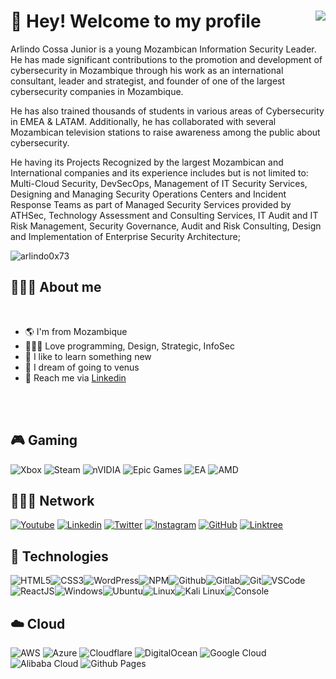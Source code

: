 # 🖖 Hey! Welcome to my profile <img align="right" src="https://komarev.com/ghpvc/?username=swagneycod3&style=flat-square&color=blueviolet">
Arlindo Cossa Junior is a young Mozambican Information Security Leader. He has made significant contributions to the promotion and development of cybersecurity in Mozambique through his work as an international consultant, leader and strategist, and founder of one of the largest cybersecurity companies in Mozambique. 

He has also trained thousands of students in various areas of Cybersecurity in EMEA & LATAM. Additionally, he has collaborated with several Mozambican television stations to raise awareness among the public about cybersecurity. 

He having its Projects Recognized by the largest Mozambican and International companies and its experience includes but is not limited to: 
Multi-Cloud Security, DevSecOps, Management of IT Security Services, Designing and Managing Security Operations Centers and Incident Response Teams as part of Managed Security Services provided by ATHSec, Technology Assessment and Consulting Services, IT Audit and IT Risk Management, Security Governance, Audit and Risk Consulting, Design and Implementation of Enterprise Security Architecture;

<img src="https://tryhackme-badges.s3.amazonaws.com/arlindo0x73.png" alt="arlindo0x73" />

## 👨🏻‍💻 About me

<br>


- 🌎 I'm from Mozambique
- 👨🏻‍💻 Love programming, Design, Strategic, InfoSec
- 🧠 I like to learn something new
- 💭 I dream of going to venus
- 📧 Reach me via [Linkedin](https://linkedin.com/in/arlindo0x73)

<br>
<br>



## 🎮 Gaming
![Xbox](https://img.shields.io/badge/xbox-%23107C10.svg?style=for-the-badge&logo=xbox&logoColor=white)
![Steam](https://img.shields.io/badge/steam-%23000000.svg?style=for-the-badge&logo=steam&logoColor=white)
![nVIDIA](https://img.shields.io/badge/nVIDIA-%2376B900.svg?style=for-the-badge&logo=nVIDIA&logoColor=white)
![Epic Games](https://img.shields.io/badge/epicgames-%23313131.svg?style=for-the-badge&logo=epicgames&logoColor=white)
![EA](https://img.shields.io/badge/ea-%23000000.svg?style=for-the-badge&logo=ea&logoColor=white)
![AMD](https://img.shields.io/badge/AMD-%23000000.svg?style=for-the-badge&logo=amd&logoColor=white)

## 👨🏻‍💻 Network

[![Youtube](https://img.shields.io/badge/YouTube-FF0000?style=for-the-badge&logo=YouTube&logoColor=white)](https://youtube.com/c/athsec)
[![Linkedin](https://img.shields.io/badge/Linkedin-0077B5?style=for-the-badge&logo=linkedin&logoColor=white)](https://www.linkedin.com/in/arlindo0x73)
[![Twitter](https://img.shields.io/badge/Twitter-1DA1F2?style=for-the-badge&logo=twitter&logoColor=white)](https://twitter.com/arlindo0x73)
[![Instagram](https://img.shields.io/badge/Instagram-E4405F?style=for-the-badge&logo=instagram&logoColor=white)](https://instagram.com/arlindo0x73)
[![GitHub](https://img.shields.io/badge/Github-100000?style=for-the-badge&logo=github&logoColor=white)](https://github.com/SwagneyCod3)
[![Linktree](https://img.shields.io/badge/linktree-1de9b6?style=for-the-badge&logo=linktree&logoColor=white)](https://linktr.ee/cybertalkmz)


## :wrench: Technologies

![HTML5](https://img.icons8.com/color/30/html-5.png)![CSS3](https://img.icons8.com/color/30/css3.png)![WordPress](https://img.icons8.com/color/30/wordpress.png)![NPM](https://img.icons8.com/color/30/npm.png)![Github](https://img.icons8.com/material-outlined/30/github.png)![Gitlab](https://img.icons8.com/color/30/gitlab.png)![Git](https://img.icons8.com/color/30/git.png)![VSCode](https://img.icons8.com/color/30/visual-studio-code-2019.png)![ReactJS](https://img.icons8.com/color/30/react-native.png)![Windows](https://img.icons8.com/color/30/windows-10.png)![Ubuntu](https://img.icons8.com/color/30/ubuntu--v1.png)![Linux](https://img.icons8.com/color/30/linux.png)![Kali Linux](https://img.icons8.com/color/30/kali-linux.png)![Console](https://img.icons8.com/color/30/console.png)

## ☁️ Cloud

![AWS](https://img.shields.io/badge/AWS-%23FF9900.svg?style=for-the-badge&logo=amazon-aws&logoColor=white)
![Azure](https://img.shields.io/badge/azure-%230072C6.svg?style=for-the-badge&logo=microsoftazure&logoColor=white)
![Cloudflare](https://img.shields.io/badge/Cloudflare-F38020?style=for-the-badge&logo=Cloudflare&logoColor=white)
![DigitalOcean](https://img.shields.io/badge/DigitalOcean-%230167ff.svg?style=for-the-badge&logo=digitalOcean&logoColor=white)
![Google Cloud](https://img.shields.io/badge/GoogleCloud-%234285F4.svg?style=for-the-badge&logo=google-cloud&logoColor=white)
![Alibaba Cloud](https://img.shields.io/badge/AlibabaCloud-%23FF6701.svg?style=for-the-badge&logo=alibabacloud&logoColor=white)
![Github Pages](https://img.shields.io/badge/github%20pages-121013?style=for-the-badge&logo=github&logoColor=white)

